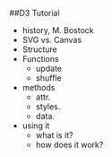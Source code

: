 ##D3 Tutorial
- history, M. Bostock
- SVG vs. Canvas
- Structure
- Functions
  - update
  - shuffle
- methods
  - attr.
  - styles.
  - data.
- using it
  - what is it?
  - how does it work?
